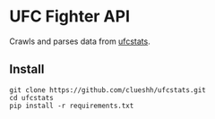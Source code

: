 # UFC Fighter API

Crawls and parses data from [ufcstats](http://www.ufcstats.com).

## Install

```commandline
git clone https://github.com/clueshh/ufcstats.git
cd ufcstats
pip install -r requirements.txt
```
